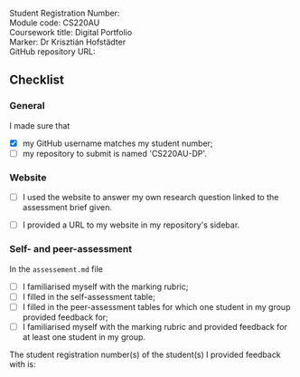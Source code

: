 Student Registration Number: <!-- #todo : add your student registration number -->    
Module code: CS220AU  
Coursework title: Digital Portfolio  
Marker: Dr Krisztián Hofstädter  
GitHub repository URL: <!-- #todo : add the URL of your repository, not the URL of your website -->  

## Checklist
<!-- #todo : complete the checklist below by simply replacing the space with an 'x' as seen in the first checkpoint below --> 

### General
I made sure that

- [x] my GitHub username matches my student number;
- [ ] my repository to submit is named 'CS220AU-DP'.

### Website
- [ ] I used the website to answer my own research question linked to the assessment brief given.
- [ ] I provided a URL to my website in my repository's sidebar.


### Self- and peer-assessment
In the `assessement.md` file

- [ ] I familiarised myself with the marking rubric;
- [ ] I filled in the self-assessment table;
- [ ] I filled in the peer-assessment tables for which one student in my group provided feedback for;
- [ ] I familiarised myself with the marking rubric and provided feedback for at least one student in my group.

The student registration number(s) of the student(s) I provided feedback with is: <!-- #todo : add your classmate's student number --> 


